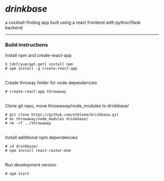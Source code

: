 # *drinkbase*
a cocktail-finding app built using a react frontend with python/flask backend
<br/>
***

### Build instructions

Install npm and create-react-app

```
$ [dnf/yum/apt-get] install npm
# npm install -g create-react-app
```
<br/>
Create throway folder for node dependencies

```
# create-react-app throwaway
```

<br/>
Clone git repo, move throwaway/node_modules to drinkbase/

```
# git clone https://github.com/ntbloom/drinkbase.git
# mv throwaway/node_modules drinkbase/
# rm -rf ../throwaway
```
<br/>
Install additional npm dependencies

```
# cd drinkbase/
# npm install react-router-dom
```
<br/>
Run development version 

```
# npm start
```

